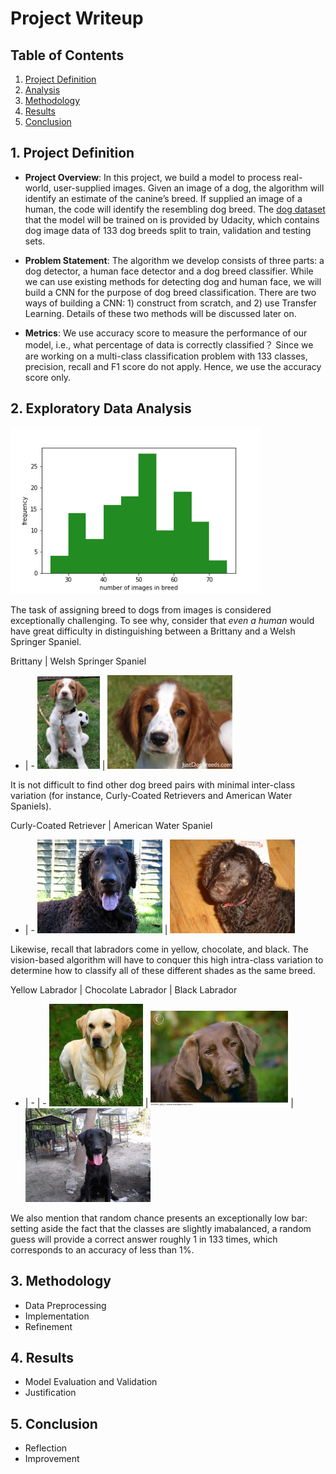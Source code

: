 # Project Writeup

## Table of Contents
1. [Project Definition](#def)
2. [Analysis](#analysis)
3. [Methodology](#method)
4. [Results](#result)
5. [Conclusion](#conclusion)


<a id='def'></a>
## 1. Project Definition

* **Project Overview**: In this project, we build a model to process real-world, user-supplied images. Given an image of a dog, the algorithm will identify an estimate of the canine’s breed. If supplied an image of a human, the code will identify the resembling dog breed. The [dog dataset](https://s3-us-west-1.amazonaws.com/udacity-aind/dog-project/dogImages.zip) that the model will be trained on is provided by Udacity, which contains dog image data of 133 dog breeds split to train, validation and testing sets.

* **Problem Statement**: The algorithm we develop consists of three parts: a dog detector, a human face detector and a dog breed classifier. While we can use existing methods for detecting dog and human face, we will build a CNN for the purpose of dog breed classification. There are two ways of building a CNN: 1) construct from scratch, and 2) use Transfer Learning. Details of these two methods will be discussed later on.


* **Metrics**: We use accuracy score to measure the performance of our model, i.e., what percentage of data is correctly classified？ Since we are working on a multi-class classification problem with 133 classes, precision, recall and F1 score do not apply. Hence, we use the accuracy score only.


<a id='analysis'></a>
## 2. Exploratory Data Analysis

<img width="400" alt="breedfrequency" src="app_preparation/images/breed_frequency.png">

The task of assigning breed to dogs from images is considered exceptionally challenging.  To see why, consider that *even a human* would have great difficulty in distinguishing between a Brittany and a Welsh Springer Spaniel.  

Brittany | Welsh Springer Spaniel
- | - 
<img src="app_preparation/images/Brittany_02625.jpg" width="100"> | <img src="app_preparation/images/Welsh_springer_spaniel_08203.jpg" width="200">

It is not difficult to find other dog breed pairs with minimal inter-class variation (for instance, Curly-Coated Retrievers and American Water Spaniels).  

Curly-Coated Retriever | American Water Spaniel
- | -
<img src="app_preparation/images/Curly-coated_retriever_03896.jpg" width="200"> | <img src="app_preparation/images/American_water_spaniel_00648.jpg" width="200">


Likewise, recall that labradors come in yellow, chocolate, and black.  The vision-based algorithm will have to conquer this high intra-class variation to determine how to classify all of these different shades as the same breed.  

Yellow Labrador | Chocolate Labrador | Black Labrador
- | - | -
<img src="app_preparation/images/Labrador_retriever_06457.jpg" width="150"> | <img src="app_preparation/images/Labrador_retriever_06455.jpg" width="220"> | <img src="app_preparation/images/Labrador_retriever_06449.jpg" width="200">

We also mention that random chance presents an exceptionally low bar: setting aside the fact that the classes are slightly imabalanced, a random guess will provide a correct answer roughly 1 in 133 times, which corresponds to an accuracy of less than 1%.  

<a id='method'></a>
## 3. Methodology
* Data Preprocessing
* Implementation
* Refinement


<a id='result'></a>
## 4. Results
* Model Evaluation and Validation
* Justification


<a id='conclusion'></a>
## 5. Conclusion
* Reflection
* Improvement